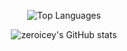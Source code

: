 <p align="center">
  <img src="https://github-readme-stats.vercel.app/api/top-langs/?username=zeroicey&layout=compact&theme=radical" alt="Top Languages" />
</p>

<p align="center">
  <img src="https://github-readme-stats.vercel.app/api?username=zeroicey&show_icons=true&theme=radical" alt="zeroicey's GitHub stats" />
</p>
